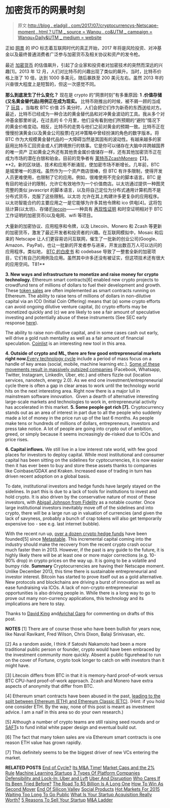 # 加密货币的网景时刻

> 原文:[http://blog . eladgil . com/2017/07/cryptocurrencys-Netscape-moment . html？UTM _ source = Wanqu . co&UTM _ campaign = Wanqu+Daily&UTM _ medium = website](http://blog.eladgil.com/2017/07/cryptocurrencys-netscape-moment.html?utm_source=wanqu.co&utm_campaign=Wanqu+Daily&utm_medium=website)

正如 [网景](https://en.wikipedia.org/wiki/Netscape) 的 IPO 标志着互联网时代的真正开始，2017 年将是风险投资、对冲基金以及最终普通消费者广泛参与加密货币及相关协议和资产的发令枪。

最近 [加密货币](https://startupboy.com/2014/04/01/the-fifth-protocol/) 的估值飙升，引起了企业家和投资者对加密技术的突然而深远的兴趣[1]。2013 年 12 月，人们对比特币的兴趣出现了类似的飙升。当时，比特币价格上涨了 10 倍，达到 1000 多美元，随后暴跌至 200 美元左右。虽然 2013 年的兴奋很大程度上是短暂的，但这一次感觉不同。

 **那么到底发生了什么变化？**
现在是 crypto 的“网景时刻”有多重原因:
 **1 .价值存储(又名黄金替代品)用例正在成为现实。**
比特币刚推出的时候，被不屑一顾的当成了 [玩具](http://cdixon.org/2010/01/03/the-next-big-thing-will-start-out-looking-like-a-toy/) 。当每枚 BTC 价值 25 美分时，人们会把它们作为新奇的东西送给对方。
最近，比特币已经成为一种合法的黄金替代品和对冲黄金波动的工具。我从多个对冲基金那里听说，在过去的 6 个月里，他们没有看到他们所预期的“避险”情况下的黄金价格变动。相反，比特币的走势与他们之前对黄金的预期一致。比特币正在慢慢扮演黄金(以及黄金公司股票)在对冲策略中曾经扮演的角色的数字版本。将 BTC 作为大规模黄金替代品的一大障碍当然是其固有的波动性。有越来越多的家庭用比特币汇回资金或人们跨境旅行的轶事。它是你可以储存在大脑中并跨越国界的唯一资产
正如黄金之外还有其他贵金属价值储存一样，还有其他加密货币正在成为市场的潜在白银和铂金。目前的竞争者有 [莱特币](https://litecoin.org/)[Zcash](https://z.cash/)[Monero](https://getmonero.org/home)【3】。
**2。新的区块链、技术和应用不断涌现，使加密市场不断增长。几年前，BTC 是城里唯一的游戏。虽然作为一个资产商店很棒，但 BTC 有许多限制，使得开发人员更难使用，也限制了它的应用。例如，很难使用不完全的脚本语言。BTC 是有目的地设计的限制，允许它有效地作为一个价值商店。以太坊通过提供一种图灵完整的类似 javascript 的脚本语言，以及将自己定位为分布式通用计算机而不是分布式货币，克服了这些限制。以太坊 允许在其上构建许多更复杂的应用程序。以太坊智能合约的主要应用之一是它能够为许多其他令牌和 ico 供电[4]。这将包括计算(以太坊)、存储([Filecoin](https://filecoin.io/)——一种具有 [再现性证明](http://filecoin.io/filecoin.pdf) 和时空证明相对于 BTC 工作证明的加密货币)以及电网、wifi 等项目。

大量新的加密协议、应用程序和令牌，以及 Litecoin、Monero 和 Zcash 等更新的加密货币，激发了最近开发者和投资者的兴趣。在互联网模拟中，Mosaic 和后来的 Netscape 让人们更容易访问互联网，催生了一批新的创业公司(Google、Amazon、PayPal)，也让一批新的开发者参与进来，开发出数百万人可以访问的应用程序。类似地， [BTC 的白皮书](https://bitcoin.org/bitcoin.pdf) 和 codebase 导致了一整套全新的加密项目，它们有自己的用例及应用。虽然其中许多还没有被证实，但这项技术还有很大的应用空间。T81** 

**3\. New ways and infrastructure to monetize and raise money for crypto technology.**
Ethereum smart contracts[6] enabled new crypto projects to crowdfund tens of millions of dollars to fuel their development and growth. These [token sales](https://medium.com/@balajis/thoughts-on-tokens-436109aabcbe) are often implemented as smart contracts running on Ethereum. The ability to raise tens of millions of dollars in non-dilutive capital via an ICO (Initial Coin Offering) means that (a) some crypto efforts can avoid ongoing dilutive venture capital, (b) crypto efforts may be monetized quickly and (c) we are likely to see a fair amount of speculative investing and potentially abuse of these instruments (See SEC early response [here](https://www.sec.gov/oiea/investor-alerts-and-bulletins/ib_coinofferings)).

The ability to raise non-dilutive capital, and in some cases cash out early, will drive a gold rush mentality as well as a fair amount of financial speculation. [Coinlist](https://coinlist.co/) is an interesting new tool in this area.

**4\. Outside of crypto and ML, there are few good entrepreneurial markets right now.**[Every technology cycle](http://blog.eladgil.com/2016/07/end-of-cycle.html) include a period of mass focus on a handle of key areas (social, mobile, machine learning etc.). [Some of these movements result in massively outsized companies](http://andrewchen.co/growth-is-getting-hard/) (Facebook, Whatsapp, Twitter, Instagram, LinkedIn, Uber, etc.) and others fizzle out (location services, nanotech, energy 2.0). As we end one investment/entrepreneurial cycle there is often a gap in clear areas to work until the technology world hits on the next interesting area. Right now there is a major lull in mainstream software innovation. 
Given a dearth of alternative interesting large-scale markets and technologies to work in, entrepreneurial activity has accelerated in this market.
**5\. Some people got rich [7].**
Cryptocurrency stands out as an area of interest in part due to all the people who suddenly made a lot of money in the price run up of the last 6 months. As people make tens or hundreds of millions of dollars, entrepreneurs, investors and press take notice. A lot of people are going into crypto out of ambition, greed, or simply because it seems increasingly de-risked due to ICOs and price rises.

**6\. Capital inflows.**
We still live in a low interest rate world, with few good places for investors to deploy capital. While most institutional and consumer capital has been sitting on the sidelines for cyptocurrencies, it is now easier then it has ever been to buy and store these assets thanks to companies like Coinbase/GDAX and Kraken. Increased ease of trading in turn has driven recent adoption on a global basis.

To date, institutional investors and hedge funds have largely stayed on the sidelines. In part this is due to a lack of tools for institutions to invest and hold crypto. It is also driven by the conservative nature of most of these investors, with [Abigail Johnson from Fidelity](https://www.wsj.com/articles/fidelity-ceo-bringing-blockchain-to-the-masses-harder-than-it-seemed-1495548000) as a notable counter. Once large institutional investors inevitably move off of the sidelines and into crypto, there will be a large run up in valuation of currencies (and given the lack of savyness, probably a bunch of crap tokens will also get temporarily expensive too - see e.g. last internet bubble).

With the recent run up, [over a dozen crypto hedge funds](https://www.forbes.com/sites/laurashin/2017/07/12/crypto-boom-15-new-hedge-funds-want-in-on-84000-returns/#6560b51e416a) have been founded[5] since [Metastable](http://fortune.com/2017/07/26/bitcoin-cryptocurrency-hedge-fund-sequoia-andreessen-horowitz-metastable/). This incremental capital coming into the industry should make the recovery from the recent crypto crash occur much faster then in 2013\. However, if the past is any guide to the future, it is highly likely there will be at least one or more major corrections (e.g. 10-90% drop) in crypto prices on the way up. It is going to be a volatile and bumpy ride.
 **Summary**
Cryptocurrencies are having their Netscape moment. Unlike December 2013, this time there is sustainable entrepreneurial and investor interest. Bitcoin has started to prove itself out as a gold alternative. New protocols and blockchains are driving a burst of innovation as well as ease fundraising via ICOs. A lack of non-crypto entrepreneurial opportunities is also driving people in. While there is a long way to go to prove out many non-currency applications, this technology and its implications are here to stay.

Thanks to [David King](https://twitter.com/deekay?lang=en) and[Avichal Garg](https://twitter.com/avichal?lang=en) for commenting on drafts of this post.

**NOTES**
[1] There are of course those who have been bullish for years now, like Naval Ravikant, Fred Wilson, Chris Dixon, Balaji Srinivasan, etc.

[2] As a random aside, I think if Satoshi Nakamoto had been a more traditional public person or founder, crypto would have been embraced by the investment community more quickly. Absent a public figurehead to run on the cover of Fortune, crypto took longer to catch on with investors than it might have.

[3] Litecoin differs from BTC in that it is memory-hard proof-of-work versus BTC CPU-hard proof-of-work approach. Zcash and Monero have extra aspects of anonymity that differ from BTC.

[4] Ethereum smart contracts have been abused in the past, [leading to the split between Ethereum (ETH) and Ethereum Classic (ETC)](http://www.coindesk.com/ethereum-classic-explained-blockchain/). (Hint: if you hold one consider ETH. By the way, none of this post is meant as investment advice. I am a naif in this area so do your own research.)

[5] Although a number of crypto teams are still raising seed rounds and or [SAFT](https://medium.com/@rzurrer/coinlist-the-saft-the-imperitive-of-blockchain-token-compliance-f5ce9cdbc238)s to fund initial white paper design and eventual build out.

[6] The fact that many token sales are via Ethereum smart contracts is one reason ETH value has grown rapidly.

[7] This definitely seems to be the biggest driver of new VCs entering the market.

**RELATED POSTS**
[End of Cycle?](http://blog.eladgil.com/2016/07/end-of-cycle.html)
[Its M&A Time!](http://blog.eladgil.com/2016/07/its-m-time-ipos-return-in-2018.html)
[Market Caps and the 2% Rule](http://blog.eladgil.com/2017/02/market-caps-2-rule.html)
[Machine Learning Startups](http://blog.eladgil.com/2016/08/startups-in-machine-learning-ai.html)
[3 Types Of Platform Companies](http://blog.eladgil.com/2015/01/the-3-types-of-platform-companies.html)
[Defensibility and Lock-In: Uber and Lyft](http://blog.eladgil.com/2014/12/defensibility-and-lock-in-uber-lyft.html)
[Uber And Disruption](http://techcrunch.com/2014/01/19/uber-and-disruption/)
[Who Cares If Its Been Tried Before?](http://blog.eladgil.com/2013/04/who-cares-if-its-been-tried-before.html)
[The Road To $5 Billion Is A Long One](http://blog.eladgil.com/2012/10/the-road-to-5-billion-is-long-one.html)
[How To Win As Second Mover](http://blog.eladgil.com/2012/10/how-to-win-as-second-mover.html)
[End Of Silicon Valley](http://blog.eladgil.com/2012/09/enough-with-this-end-of-silicon-valley.html)
[Social Products](http://blog.eladgil.com/2013/06/social-products.html)
[Hot Markets For 2015](http://blog.eladgil.com/2015/01/hot-markets-for-2015.html)
[Waiting Too Long To Go Public](http://blog.eladgil.com/2016/01/waiting-too-long-to-go-public.html)
[What Is Your Startup Acquisition Really Worth?](http://blog.eladgil.com/2011/08/what-is-your-startup-acquisition-offer.html)
[5 Reasons To Sell Your Startup](http://blog.eladgil.com/2011/08/5-reasons-to-sell-your-startup.html)
[M&A Ladder](http://blog.eladgil.com/2011/01/m-ladder-position-your-startup-to-sell.html)